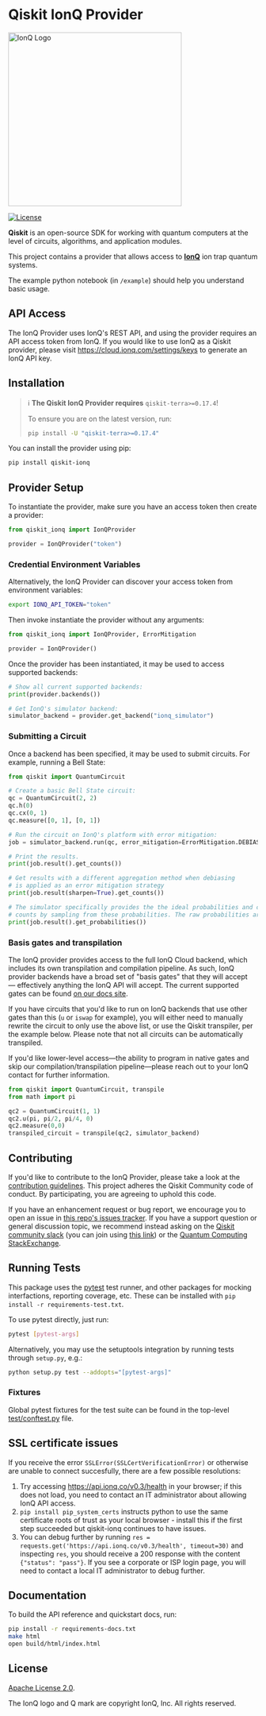 # Qiskit IonQ Provider

<img src="https://ionq.com/images/ionq-logo-dark.png" alt="IonQ Logo" width="350px"/>

[![License](https://img.shields.io/github/license/qiskit-community/qiskit-aqt-provider.svg?style=popout-square)](https://opensource.org/licenses/Apache-2.0)

**Qiskit** is an open-source SDK for working with quantum computers at the level of circuits, algorithms, and application modules.

This project contains a provider that allows access to **[IonQ]** ion trap quantum
systems.

The example python notebook (in `/example`) should help you understand basic usage.

## API Access

The IonQ Provider uses IonQ's REST API, and using the provider requires an API access token from IonQ. If you would like to use IonQ as a Qiskit provider, please visit <https://cloud.ionq.com/settings/keys> to generate an IonQ API key.

## Installation

> :information_source: **The Qiskit IonQ Provider requires** `qiskit-terra>=0.17.4`!
>
> To ensure you are on the latest version, run:
>
> ```bash
> pip install -U "qiskit-terra>=0.17.4"
> ```

You can install the provider using pip:

```bash
pip install qiskit-ionq
```

## Provider Setup

To instantiate the provider, make sure you have an access token then create a provider:

```python
from qiskit_ionq import IonQProvider

provider = IonQProvider("token")
```

### Credential Environment Variables

Alternatively, the IonQ Provider can discover your access token from environment variables:

```bash
export IONQ_API_TOKEN="token"
```

Then invoke instantiate the provider without any arguments:

```python
from qiskit_ionq import IonQProvider, ErrorMitigation

provider = IonQProvider()
```

Once the provider has been instantiated, it may be used to access supported backends:

```python
# Show all current supported backends:
print(provider.backends())

# Get IonQ's simulator backend:
simulator_backend = provider.get_backend("ionq_simulator")
```

### Submitting a Circuit

Once a backend has been specified, it may be used to submit circuits.
For example, running a Bell State:

```python
from qiskit import QuantumCircuit

# Create a basic Bell State circuit:
qc = QuantumCircuit(2, 2)
qc.h(0)
qc.cx(0, 1)
qc.measure([0, 1], [0, 1])

# Run the circuit on IonQ's platform with error mitigation:
job = simulator_backend.run(qc, error_mitigation=ErrorMitigation.DEBIASING)

# Print the results.
print(job.result().get_counts())

# Get results with a different aggregation method when debiasing
# is applied as an error mitigation strategy
print(job.result(sharpen=True).get_counts())

# The simulator specifically provides the the ideal probabilities and creates
# counts by sampling from these probabilities. The raw probabilities are also accessible:
print(job.result().get_probabilities())
```

### Basis gates and transpilation

The IonQ provider provides access to the full IonQ Cloud backend, which includes its own transpilation and compilation pipeline. As such, IonQ provider backends have a broad set of "basis gates" that they will accept — effectively anything the IonQ API will accept. The current supported gates can be found [on our docs site](https://docs.ionq.com/#tag/quantum_programs).

If you have circuits that you'd like to run on IonQ backends that use other gates than this (`u` or `iswap` for example), you will either need to manually rewrite the circuit to only use the above list, or use the Qiskit transpiler, per the example below. Please note that not all circuits can be automatically transpiled.

If you'd like lower-level access—the ability to program in native gates and skip our compilation/transpilation pipeline—please reach out to your IonQ contact for further information.

```python
from qiskit import QuantumCircuit, transpile
from math import pi

qc2 = QuantumCircuit(1, 1)
qc2.u(pi, pi/2, pi/4, 0)
qc2.measure(0,0)
transpiled_circuit = transpile(qc2, simulator_backend)
```

## Contributing

If you'd like to contribute to the IonQ Provider, please take a look at the [contribution guidelines](CONTRIBUTING.md). This project adheres the Qiskit Community code of conduct. By participating, you are agreeing to uphold this code.

If you have an enhancement request or bug report, we encourage you to open an issue in [this repo's issues tracker](https://github.com/qiskit-partners/qiskit-ionq/issues). If you have a support question or general discussion topic, we recommend instead asking on the [Qiskit community slack](https://qiskit.slack.com/) (you can join using [this link](https://ibm.co/joinqiskitslack)) or the [Quantum Computing StackExchange](https://quantumcomputing.stackexchange.com/questions/tagged/qiskit).

## Running Tests

This package uses the [pytest](https://docs.pytest.org/en/stable/) test runner, and other packages
for mocking interfactions, reporting coverage, etc.
These can be installed with `pip install -r requirements-test.txt`.

To use pytest directly, just run:

```bash
pytest [pytest-args]
```

Alternatively, you may use the setuptools integration by running tests through `setup.py`, e.g.:

```bash
python setup.py test --addopts="[pytest-args]"
```

### Fixtures

Global pytest fixtures for the test suite can be found in the top-level [test/conftest.py](./test/conftest.py) file.

## SSL certificate issues

If you receive the error `SSLError(SSLCertVerificationError)` or otherwise are unable to connect succesfully, there are a few possible resolutions:

1. Try accessing <https://api.ionq.co/v0.3/health> in your browser; if this does not load, you need to contact an IT administrator about allowing IonQ API access.
2. `pip install pip_system_certs` instructs python to use the same certificate roots of trust as your local browser - install this if the first step succeeded but qiskit-ionq continues to have issues.
3. You can debug further by running `res = requests.get('https://api.ionq.co/v0.3/health', timeout=30)` and inspecting `res`, you should receive a 200 response with the content `{"status": "pass"}`. If you see a corporate or ISP login page, you will need to contact a local IT administrator to debug further.

## Documentation

To build the API reference and quickstart docs, run:

```bash
pip install -r requirements-docs.txt
make html
open build/html/index.html
```

## License

[Apache License 2.0].

The IonQ logo and Q mark are copyright IonQ, Inc. All rights reserved.

[ionq]: https://www.ionq.com/
[apache license 2.0]: https://github.com/qiskit-partners/qiskit-ionq/blob/master/LICENSE.txt
